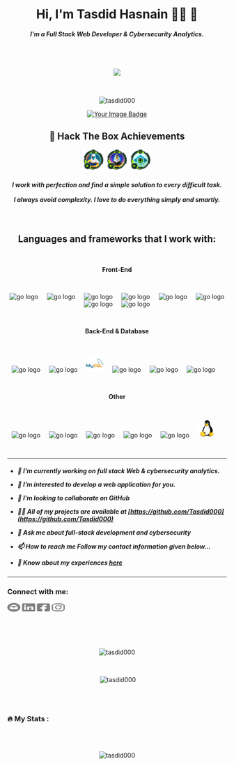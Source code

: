 <link href="https://cdn.jsdelivr.net/npm/bootstrap@5.0.2/dist/css/bootstrap.min.css" rel="stylesheet"
    integrity="sha384-EVSTQN3/azprG1Anm3QDgpJLIm9Nao0Yz1ztcQTwFspd3yD65VohhpuuCOmLASjC" crossorigin="anonymous">
<h1 align="center">Hi, I'm Tasdid Hasnain 👋🏾 🙂</h1>
<h5 align="center">I'm a Full Stack Web Developer & Cybersecurity Analytics.</h5>
<br><br>
<p align="center">
    <img src="https://user-images.githubusercontent.com/55389276/140866485-8fb1c876-9a8f-4d6a-98dc-08c4981eaf70.gif"
        height="200px",
        />
</p><br>
<p align="center"> <img src="https://komarev.com/ghpvc/?username=tasdid000&label=Profile%20views&color=0e75b6&style=flat" alt="tasdid000" /> 
</p>
<p align="center">
    <a href="https://tryhackme.com/p/hackerbd">
        <img src="https://tryhackme-badges.s3.amazonaws.com/0v3rr1d3.png" alt="Your Image Badge" />
    </a>
</p>
<h2 align="center">🏴 Hack The Box Achievements</h2>
<p align="center">
    <a style="text-decoration:none;" href="https://academy.hackthebox.com/achievement/badge/46c6c114-254c-11ef-b18d-bea50ffe6cb4">
        <img src="SVG/academician.webp" height="50px" />
    </a>
    <a style="text-decoration:none;" href="https://academy.hackthebox.com/achievement/badge/102f59d6-568f-11f0-bcfd-bea50ffe6cb4">
        <img src="SVG/our-favorite-seabird.webp" height="50px" />
    </a>
    <a style="text-decoration:none;" href="https://academy.hackthebox.com/achievement/badge/97b22b83-5b49-11f0-bcfd-bea50ffe6cb4">
        <img src="SVG/the-eye-that-sees-all.webp" height="50px" />
    </a>
</p>

<h5 align="center">I work with perfection and find a simple solution to every difficult task.<br><br>
I always avoid complexity. I love to do everything simply and smartly.</h5>
<br>
<h2 align="center">Languages and frameworks that I work with:</h2>
<br>
<p align="center"><b>Front-End</b></p>
<br>

<p align="center"> 
    <img src="https://user-images.githubusercontent.com/25181517/183897015-94a058a6-b86e-4e42-a37f-bf92061753e5.png" height="40" alt="go logo" />
    <img width="12" />
    <img src="https://user-images.githubusercontent.com/25181517/186150365-da1eccce-6201-487c-8649-45e9e99435fd.png" height="40" alt="go logo" />
    <img width="12" />
    <img src="https://user-images.githubusercontent.com/25181517/117447155-6a868a00-af3d-11eb-9cfe-245df15c9f3f.png" height="40" alt="go logo" />
    <img width="12" />
    <img src="https://user-images.githubusercontent.com/25181517/186150304-1568ffdf-4c62-4bdc-9cf1-8d8efcea7c5b.png" height="40" alt="go logo" />
    <img width="12" />
    <img src="https://user-images.githubusercontent.com/25181517/202896760-337261ed-ee92-4979-84c4-d4b829c7355d.png" height="40" alt="go logo" />
    <img width="12" />
    <img src="https://user-images.githubusercontent.com/25181517/183898054-b3d693d4-dafb-4808-a509-bab54cf5de34.png" height="40" alt="go logo" />
    <img width="12" />
    <img src="https://user-images.githubusercontent.com/25181517/192158954-f88b5814-d510-4564-b285-dff7d6400dad.png" height="40" alt="go logo" />
    <img width="12" />
    <img src="https://user-images.githubusercontent.com/25181517/183898674-75a4a1b1-f960-4ea9-abcb-637170a00a75.png" height="40" alt="go logo" />
    <img width="12" />
</p>
<br>
<p align="center"><b>Back-End & Database</b></p>
<br>
<p align="center"> 
    <img src="https://cdn.worldvectorlogo.com/logos/django.svg" height="40" alt="go logo" />
    <img width="12" />
    <img src="https://www.vectorlogo.zone/logos/getpostman/getpostman-icon.svg" height="40" alt="go logo" />
    <img width="12" />
    <img src="https://raw.githubusercontent.com/devicons/devicon/master/icons/mysql/mysql-original-wordmark.svg" height="40" alt="go logo" />
    <img width="12" />
    <img src="https://seeklogo.com/images/X/xampp-logo-1C1A9E3689-seeklogo.com.png" height="40" alt="go logo" />
    <img width="12" />
    <img src="https://www.vectorlogo.zone/logos/git-scm/git-scm-icon.svg" height="40" alt="go logo" />
    <img width="12" />
    <img src="https://user-images.githubusercontent.com/25181517/189716855-2c69ca7a-5149-4647-936d-780610911353.png" height="40" alt="go logo" />
    <img width="12" />
</p>
<br>
<p align="center"><b>Other</b></p><br>
<p align="center"> 
    <img src="https://user-images.githubusercontent.com/25181517/183423507-c056a6f9-1ba8-4312-a350-19bcbc5a8697.png" height="40" alt="go logo" />
    <img width="12" />
    <img src="https://user-images.githubusercontent.com/25181517/117201156-9a724800-adec-11eb-9a9d-3cd0f67da4bc.png" height="40" alt="go logo" />
    <img width="12" />
    <img src="https://user-images.githubusercontent.com/25181517/192106073-90fffafe-3562-4ff9-a37e-c77a2da0ff58.png" height="40" alt="go logo" />
    <img width="12" />
    <img src="https://user-images.githubusercontent.com/25181517/192106070-46255bcf-65e6-4c6b-a296-bf8d0d8fb2a7.png" height="40" alt="go logo" />
    <img width="12" />
    <img src="https://user-images.githubusercontent.com/25181517/183896132-54262f2e-6d98-41e3-8888-e40ab5a17326.png" height="40" alt="go logo" />
    <img width="12" />
    <img src="https://raw.githubusercontent.com/devicons/devicon/master/icons/linux/linux-original.svg" height="40" alt="go logo" />
    <img width="12" />
</p>
<br>
<hr>
<h5>
    
- 🔭 I’m currently working on **full stack Web & cybersecurity analytics.**

- 🌱 I’m interested to develop a **web application for you.**

- 👯 I’m looking to collaborate on **GitHub**

- 👨‍💻 All of my projects are available at [https://github.com/Tasdid000](https://github.com/Tasdid000)

- 💬 Ask me about **full-stack development and cybersecurity**

- 📫 How to reach me **Follow my contact information given below...**

- 📄 Know about my experiences [here](https://www.canva.com/design/DAGJrmKNFtQ/1kPRc78S-qLlF7dLVThkhg/edit?utm_content=DAGJrmKNFtQ&utm_campaign=designshare&utm_medium=link2&utm_source=sharebutton)
</h5>
<hr>


<h3 align="left">Connect with me:</h3>
<p align="left">
    <p dir="auto"><a href="mailto:tasdidhasnain@gmail.com"><img src="SVG/email.svg" alt="github" height="20" width="30" style="max-width: 100%;"></a>
<a href="https://www.linkedin.com/in/tasdid-hasnain-2b164822a/" rel="nofollow"><img src="SVG/linkedin-brands.svg" height="20" width="30" style="max-width: 100%;"></a>
<a href="https://www.facebook.com/TasdidHasnainSiam/" rel="nofollow"><img src="SVG/facebook-square-brands.svg" alt="facebook" height="20" width="30" style="max-width: 100%;"></a>
<a href="https://www.instagram.com/tasdid_hasnain/" rel="nofollow"><img src="SVG/instagram-brands.svg" alt="instagram" height="20" width="30" style="max-width: 100%;"></a>
</p>
</p>

<br><br><br>
<p align="center"><img align="center" src="https://github-readme-stats.vercel.app/api/top-langs?username=tasdid000&show_icons=true&locale=en&layout=compact" height="200" alt="tasdid000" /></p>
    <br>
<p align="center">&nbsp;<img align="center" src="https://github-readme-stats.vercel.app/api?username=tasdid000&show_icons=true&locale=en" height="200" alt="tasdid000" /></p>
<br><br>
<h3 align="left">🔥 My Stats :</h3>
<br><br>
<div align="center">
<p><img src="https://github-readme-streak-stats.herokuapp.com/?user=tasdid000&locale=en&mode=daily&hide_border=false&border_radius=5&order=3" height="200" alt="tasdid000" /></p>
</div>
